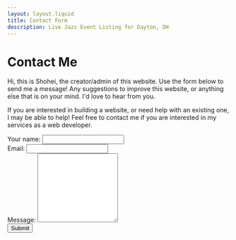 ```yaml
---
layout: layout.liquid
title: Contact Form
description: Live Jazz Event Listing for Dayton, OH
---
```


# Contact Me

Hi, this is Shohei, the creator/admin of this website. Use the form below to send me a message! Any suggestions to improve this website, or anything else that is on your mind. I'd love to hear from you.

If you are interested in building a website, or need help with an existing one, I may be able to help! Feel free to contact me if you are interested in my services as a web developer.

<form name="contact-form" method="POST" action="/success" data-netlify="true">
	<div class="form-field-container">
		<label for="name">Your name: </label>
		<input name="name" type="text" required>
	</div>
	<div class="form-field-container">
		<label for="email">Email: </label>
		<input name="email" type="email" required>
	</div>
	<div class="form-field-container">
		<label for="message">Message: </label>
		<textarea name="message" rows="10"></textarea>
	</div>
	<input name="submit" type="submit" value="Submit" class="btn">
</form>
